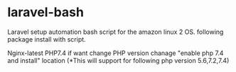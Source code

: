 # laravel-bash

Laravel setup automation bash script for the amazon linux 2 OS. following package install with script.

Nginx-latest
PHP7.4
if want change PHP version chanage "enable php 7.4 and install" location (*This will support for following php version 5.6,7.2,7.4)

